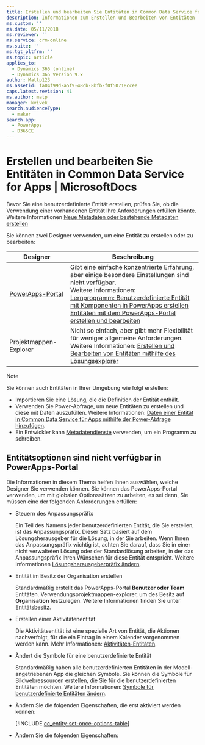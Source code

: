 ```yaml
---
title: Erstellen und bearbeiten Sie Entitäten in Common Data Service for Apps | MicrosoftDocs
description: Informationen zum Erstellen und Bearbeiten von Entitäten
ms.custom: ''
ms.date: 05/11/2018
ms.reviewer: ''
ms.service: crm-online
ms.suite: ''
ms.tgt_pltfrm: ''
ms.topic: article
applies_to:
  - Dynamics 365 (online)
  - Dynamics 365 Version 9.x
author: Mattp123
ms.assetid: fa04f99d-a5f9-48cb-8bfb-f0f50718ccee
caps.latest.revision: 41
ms.author: matp
manager: kvivek
search.audienceType:
  - maker
search.app:
  - PowerApps
  - D365CE
---
```

# <a name="create-and-edit-entities-in-common-data-service-for-apps"></a>Erstellen und bearbeiten Sie Entitäten in Common Data Service for Apps | MicrosoftDocs

Bevor Sie eine benutzerdefinierte Entität erstellen, prüfen Sie, ob die Verwendung einer vorhandenen Entität Ihre Anforderungen erfüllen könnte. Weitere Informationen [Neue Metadaten oder bestehende Metadaten erstellen](create-edit-metadata.md#create-new-metadata-or-use-existing-metadata)

Sie können zwei Designer verwenden, um eine Entität zu erstellen oder zu bearbeiten:

|Designer| Beschreibung|
|--|--|
|[PowerApps-Portal](https://web.powerapps.com/?utm_source=padocs&utm_medium=linkinadoc&utm_campaign=referralsfromdoc)|Gibt eine einfache konzentrierte Erfahrung, aber einige besondere Einstellungen sind nicht verfügbar.<br />Weitere Informationen: <br />[Lernprogramm: Benutzerdefinierte Entität mit Komponenten in PowerApps erstellen](/powerapps/maker/common-data-service/create-custom-entity)<br />[Entitäten mit dem PowerApps-Portal erstellen und bearbeiten](create-edit-entities-portal.md)|
|Projektmappen-Explorer|Nicht so einfach, aber gibt mehr Flexibilität für weniger allgemeine Anforderungen. <br />Weitere Informationen: [Erstellen und Bearbeiten von Entitäten mithilfe des Lösungsexplorer](create-edit-entities-solution-explorer.md)|

> [!NOTE]
> Sie können auch Entitäten in Ihrer Umgebung wie folgt erstellen:
> - Importieren Sie eine Lösung, die die Definition der Entität enthält.
> - Verwenden Sie Power-Abfrage, um neue Entitäten zu erstellen und diese mit Daten auszufüllen. Weitere Informationen:  [Daten einer Entität in Common Data Service für Apps mithilfe der Power-Abfrage hinzufügen](/powerapps/maker/common-data-service/data-platform-cds-newentity-pq).
> - Ein Entwickler kann [Metadatendienste](/powerapps/developer/common-data-service/use-web-services#metadata-services) verwenden, um ein Programm zu schreiben.


## <a name="entity-options-not-available-in-the-powerapps-portal"></a>Entitätsoptionen sind nicht verfügbar in PowerApps-Portal

Die Informationen in diesem Thema helfen Ihnen auswählen, welche Designer Sie verwenden können. Sie können das PowerApps-Portal verwenden, um mit globalen Optionssätzen zu arbeiten, es sei denn, Sie müssen eine der folgenden Anforderungen erfüllen:

- Steuern des Anpassungspräfix

  Ein Teil des Namens jeder benutzerdefinierten Entität, die Sie erstellen, ist das Anpassungspräfix. Dieser Satz basiert auf dem Lösungsherausgeber für die Lösung, in der Sie arbeiten. Wenn Ihnen das Anpassungspräfix wichtig ist, achten Sie darauf, dass Sie in einer nicht verwalteten Lösung oder der Standardlösung arbeiten, in der das Anpassungspräfix Ihren Wünschen für diese Entität entspricht. Weitere Informationen [Lösungsherausgeberpräfix ändern](change-solution-publisher-prefix.md).

- Entität im Besitz der Organisation erstellen

  Standardmäßig erstellt das PowerApps-Portal **Benutzer oder Team** Entitäten. Verwendungsprojektmappen-explorer, um des Besitz auf **Organisation** festzulegen. Weitere Informationen finden Sie unter [Entitätsbesitz](types-of-entities.md#entity-ownership).

- Erstellen einer Aktivitätenentität

  Die Aktivitätsentität ist eine spezielle Art von Entität, die Aktionen nachverfolgt, für die ein Eintrag in einem Kalender vorgenommen werden kann. Mehr Informationen: [Aktivitäten-Entitäten](types-of-entities.md#activity-entities).

- Ändert die Symbole für eine benutzerdefinierte Entität

  Standardmäßig haben alle benutzerdefinierten Entitäten in der Modell-angetriebenen App die gleichen Symbole. Sie können die Symbole für Bildwebressourcen erstellen, die Sie für die benutzerdefinierten Entitäten möchten. Weitere Informationen: [Symbole für benutzerdefinierte Entitäten ändern](../model-driven-apps/change-custom-entity-icons.md). 

- Ändern Sie die folgenden Eigenschaften, die erst aktiviert werden können:

  [!INCLUDE [cc_entity-set-once-options-table](../../includes/cc_entity-set-once-options-table.md)]

- Ändern Sie die folgenden Eigenschaften:

  <!-- Based on ../../includes/cc_entity-changeable-options-table.md 
Removed these:

  /|**Description**/|Provide a meaningful description of the purpose of the entity./|

  /|**Primary Image**/|System entities that support images will already have an **Image** field. You can choose whether to display data in this field as the image for the record by setting this field to **[None]** or **Default Image**.<br /><br /> For custom entities you must first create an image field. Each entity can have only one image field. After you create one, you can change this setting to set the primary image. More information: [Image fields](../maker/common-data-service/types-of-fields.md#image-fields) /|-->

  |Option   |Beschreibung  |
  |---------|---------|
  |**Zugriffsteams**|Erstellen von Teamvorlagen für diese Entität. |
  |**Schnellerfassung erlauben**|Nachdem Sie ein **Formular für Schnellerfassung** für diese Entität erstellt und veröffentlicht haben, haben Personen die Möglichkeit, einen neuen Datensatz mithilfe der Schaltfläche **Erstellen** im Navigationsbereich zu schaffen. Weitere Informationen: [Erstellen und Entwerfen von Formularen](../model-driven-apps/create-design-forms.md)<br /><br /> Wenn dies für eine benutzerdefinierte Aktivitätsentität aktiviert ist, ist die benutzerdefinierte Aktivität in der Gruppe der Aktivitätsentitäten sichtbar, wenn Benutzer die Schaltfläche **Erstellen** im Navigationsbereich verwenden. Da Aktivitäten keine Schnellerfassungsformulare unterstützten, wird jedoch das Hauptformular verwendet, wenn man auf das Symbol der benutzerdefinierten Entität klickt.|
  |**Bereiche, in denen diese Entität angezeigt wird**|In der Webanwendung können Sie eine der verfügbaren Siteübersichtsbereiche wählen, um diese Entität anzuzeigen. Dies gilt nicht für Modell-angetriebene Apps.|
  |**Überwachung**|Ist die Überwachung für Ihre Organisation aktiviert, können im Laufe der Zeit Änderungen an Entitätsdatensätzen erfasst werden. Wenn Sie die Überwachung für eine Entität aktivieren, wird standardmäßig auch die Überwachung für alle Felder der Entität aktiviert. Sie können Felder auswählen, für die Sie die Überwachung aktivieren möchten, bzw. die Auswahl von Feldern aufheben.|
  |**Änderungsnachverfolgung**|Mit der neuen Änderungsnachverfolgungsfunktion  können die Daten auf leistungsorientierte Art synchronisiert werden, indem festgestellt wird, welche Daten geändert wurden, nachdem die Daten ursprünglich extrahiert oder zuletzt synchronisiert wurden.  |
  |**Farbe**|Legen Sie eine Farbe fest, die für die Modell-angetriebenen App verwendet wird.|
  |**Dokumentenverwaltung**|Nachdem weitere Aufgaben zur Aktivierung der Dokumentenverwaltung für Ihre Organisation ausgeführt wurden, ermöglicht die Aktivierung dieser Funktion die Teilnahme an der Integration mit SharePoint. |
  |**Duplikaterkennung**|Wenn die Duplikaterkennung für die Organisation aktiviert ist, ermöglicht die Aktivierung dieser Funktion die Erstellung von Duplikaterkennungsregeln für diese Entität.|
  |**Für mobile Nutzung aktivieren**|Machen Sie diese Entität für Apps von Dynamics 365 für Smartphones und Tablets verfügbar. Sie haben auch die Möglichkeit, der Entität **Schreibgeschützt für Mobile** zuzuweisen.<br /><br /> Wenn die Formulare für eine Entität eine Erweiterung erfordern, die nicht in Dynamics 365 for phones and tablets unterstützt wird, wird diese Einstellung verwendet, um sicherzustellen, dass die Daten für diese Entitäten von Benutzern der mobile App nicht bearbeitet werden können.|
  |**Für Phone Express aktivieren**|                                                                                                                                                                                                                                                                                                                                                                                                                                                  Machen Sie diese Entität für Dynamics 365 for Phones App verfügbar.|
  |**Seriendruck**|Benutzer können diese Entität mit dem Seriendruck verwenden.|
  |**Offlinefunktion für Dynamics 365 für Outlook**|Ob Daten in dieser Entität verfügbar sind, da Dynamics 365 for Outlook nicht mit dem Netzwerk verbunden ist.|
  |**Lesebereich in Microsoft Dynamics 365 für Outlook**|Ob der Entität im Lesebereich von Dynamics 365 for Outlook-App angezeigt wird.|
  |**Benutzerdefinierte Hilfe verwenden**|Wenn aktiviert legen Sie eine Hilfe-URL fest, um zu steuern, welche Seitenbenutzer sehen, wenn sie auf die Hilfeschaltfläche in der Anwendung klicken. Verwenden Sie diesen Antworttyp, um Anweisungensbesonderen Ihren Unternehmensprozessen für die Entität angeben.|


### <a name="see-also"></a>Siehe auch

[Erstellen und Bearbeiten von Entitäten mithilfe des Lösungsexplorer](create-edit-entities-solution-explorer.md)<br />
[Lernprogramm: Benutzerdefinierte Entität mit Komponenten in PowerApps erstellen](/powerapps/maker/common-data-service/create-custom-entity)<br />
[Bearbeiten einer Entität](edit-entities.md)<br />
[Entwicklerdokumentation: Kundenentität erstellen](/dynamics365/customer-engagement/developer/org-service/create-custom-entity)
